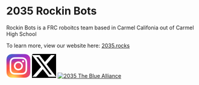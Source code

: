 # 2035 Rockin Bots

Rockin Bots is a FRC roboitcs team based in Carmel Califonia out of Carmel High School

To learn more, view our website here:
[2035.rocks](https://2035.rocks)

[![2035 Instagram](https://github.com/CLorant/readme-social-icons/raw/main/large/filled/instagram.svg)](https://www.instagram.com/frc2035/)
[![2035 X ( Twitter )](https://github.com/CLorant/readme-social-icons/raw/main/large/filled/twitter-x.svg)](https://twitter.com/frc2035)
[![2035 The Blue Alliance](https://github.com/the-blue-alliance/the-blue-alliance-logo/blob/main/ios/tba-icon-iPad-29.png?raw=true)](https://www.thebluealliance.com/team/2035)
